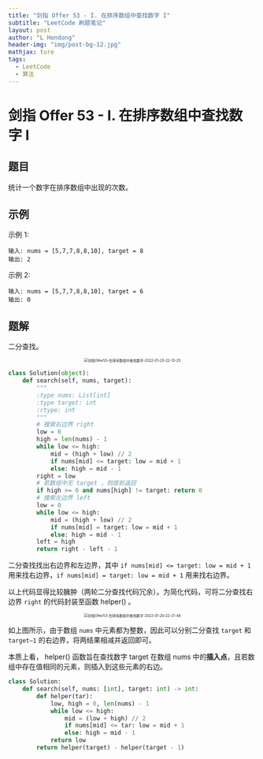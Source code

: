 ```yaml
---
title: "剑指 Offer 53 - I. 在排序数组中查找数字 I"
subtitle: "LeetCode 刷题笔记"
layout: post
author: "L Hondong"
header-img: "img/post-bg-12.jpg"
mathjax: ture
tags:
  - LeetCode
  - 算法
---
```


# 剑指 Offer 53 - I. 在排序数组中查找数字 I

## 题目

统计一个数字在排序数组中出现的次数。

## 示例

示例 1:

```
输入: nums = [5,7,7,8,8,10], target = 8
输出: 2
```

示例 2:

```
输入: nums = [5,7,7,8,8,10], target = 6
输出: 0
```

## 题解

二分查找。

<div align=center><img src="https://lhondong-pic.oss-cn-shenzhen.aliyuncs.com/img/assets/剑指Offer53-在排序数组中查找数字-2022-01-20-22-13-25.png" alt="剑指Offer53-在排序数组中查找数字-2022-01-20-22-13-25" style="zoom:50%;" /></div>

```python
class Solution(object):
    def search(self, nums, target):
        """
        :type nums: List[int]
        :type target: int
        :rtype: int
        """
        # 搜索右边界 right
        low = 0
        high = len(nums) - 1
        while low <= high:
            mid = (high + low) // 2
            if nums[mid] <= target: low = mid + 1
            else: high = mid - 1
        right = low
        # 若数组中无 target ，则提前返回
        if high >= 0 and nums[high] != target: return 0
        # 搜索左边界 left
        low = 0
        while low <= high:
            mid = (high + low) // 2
            if nums[mid] = target: low = mid + 1
            else: high = mid - 1
        left = high
        return right - left - 1
```

二分查找找出右边界和左边界，其中 `if nums[mid] <= target: low = mid + 1` 用来找右边界，`if nums[mid] = target: low = mid + 1` 用来找右边界。

以上代码显得比较臃肿（两轮二分查找代码冗余）。为简化代码，可将二分查找右边界 `right` 的代码封装至函数 helper() 。

<div align=center><img src="https://lhondong-pic.oss-cn-shenzhen.aliyuncs.com/img/assets/剑指Offer53-在排序数组中查找数字-2022-01-20-22-21-48.png" alt="剑指Offer53-在排序数组中查找数字-2022-01-20-22-21-48" style="zoom:50%;" /></div>

如上图所示，由于数组 `nums` 中元素都为整数，因此可以分别二分查找 `target` 和 `target−1` 的右边界，将两结果相减并返回即可。

本质上看， helper() 函数旨在查找数字 target 在数组 nums 中的**插入点**，且若数组中存在值相同的元素，则插入到这些元素的右边。

```python
class Solution:
    def search(self, nums: [int], target: int) -> int:
        def helper(tar):
            low, high = 0, len(nums) - 1
            while low <= high:
                mid = (low + high) // 2
                if nums[mid] <= tar: low = mid + 1
                else: high = mid - 1
            return low
        return helper(target) - helper(target - 1)
```
